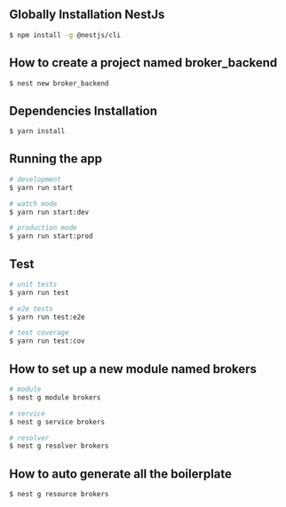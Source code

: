 ## Globally Installation NestJs

```bash
$ npm install -g @nestjs/cli
```

## How to create a project named broker_backend

```bash
$ nest new broker_backend
```

## Dependencies Installation

```bash
$ yarn install
```

## Running the app

```bash
# development
$ yarn run start

# watch mode
$ yarn run start:dev

# production mode
$ yarn run start:prod
```

## Test

```bash
# unit tests
$ yarn run test

# e2e tests
$ yarn run test:e2e

# test coverage
$ yarn run test:cov
```

## How to set up a new module named brokers

```bash
# module
$ nest g module brokers

# service
$ nest g service brokers

# resolver
$ nest g resolver brokers
```

## How to auto generate all the boilerplate

```bash
$ nest g resource brokers
```
